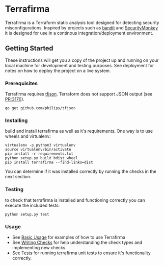# Terrafirma

Terrafirma is a Terraform static analysis tool designed for detecting security misconfigurations.  Inspired by projects such as [bandit](https://github.com/openstack/bandit) and [SecurityMonkey](https://github.com/Netflix/security_monkey) it is designed for use in a continous integration/deployment environment.

## Getting Started

These instructions will get you a copy of the project up and running on your local machine for development and testing purposes. See deployment for notes on how to deploy the project on a live system.

### Prerequisites

Terrafirma requires [tfjson](https://github.com/philips/tfjson).  Terraform does not support JSON output (see [PR:3170](https://github.com/hashicorp/terraform/pull/3170)). 

```
go get github.com/philips/tfjson
```

### Installing

build and install terrafirma as well as it's requirements. One way is to use wheels and virtualenv:

```
virtualenv -p python3 virtualenv
source virtualenv/bin/activate
pip install -r requirements.txt
python setup.py build bdist_wheel
pip install terrafirma --find-links=dist
```

You can determine if it was installed correctly by running the checks in the next section.

### Testing

to check that terrafirma is installed and functioning correctly you can execute the included tests:

```
python setup.py test
```

### Usage
*   See [Basic Usage](docs/basic_usage.md) for examples of how to use Terrafirma
*   See [Writing Checks](docs/writing_checks.md) for help understanding the check types and implementing new checks
*   See [Tests](docs/tests.md) for running terrafirma unit tests to ensure it's functionality correctly.
